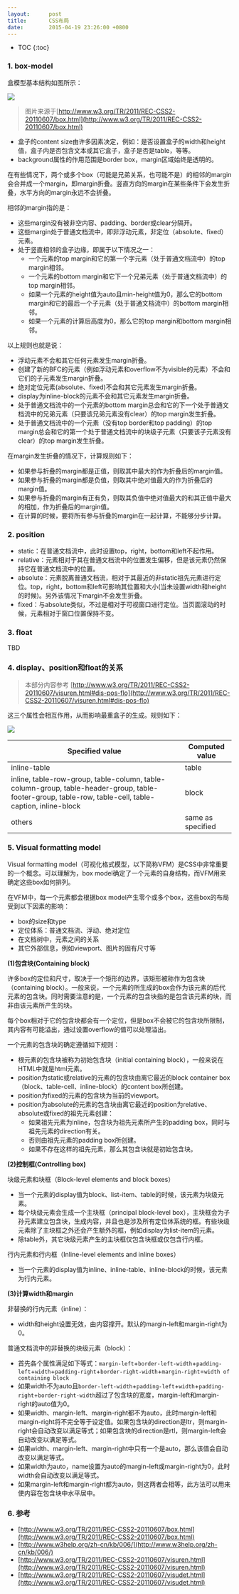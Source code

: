 ```yaml
---
layout:      post
title:       CSS布局
date:        2015-04-19 23:26:00 +0800
---
```


* TOC
{:toc}

### 1. box-model

盒模型基本结构如图所示：

![]({{site.baseurl}}/assets/img/2015/04/19/box-model.png)

> 图片来源于[http://www.w3.org/TR/2011/REC-CSS2-20110607/box.html](http://www.w3.org/TR/2011/REC-CSS2-20110607/box.html)

- 盒子的content size由许多因素决定，例如：是否设置盒子的width和height值，盒子内是否包含文本或其它盒子，盒子是否是table，等等。
- background属性的作用范围是border box，margin区域始终是透明的。

在有些情况下，两个或多个box（可能是兄弟关系，也可能不是）的相邻的margin会合并成一个margin，即margin折叠。竖直方向的margin在某些条件下会发生折叠，水平方向的margin永远不会折叠。

相邻的margin指的是：

- 这些margin没有被非空内容、padding、border或clear分隔开。
- 这些margin处于普通文档流中，即非浮动元素，非定位（absolute、fixed）元素。
- 处于竖直相邻的盒子边缘，即属于以下情况之一：
    - 一个元素的top margin和它的第一个字元素（处于普通文档流中）的top margin相邻。
    - 一个元素的bottom margin和它下一个兄弟元素（处于普通文档流中）的top margin相邻。
    - 如果一个元素的height值为auto且min-height值为0，那么它的bottom margin和它的最后一个子元素（处于普通文档流中）的bottom margin相邻。
    - 如果一个元素的计算后高度为0，那么它的top margin和bottom margin相邻。

以上规则也就是说：

- 浮动元素不会和其它任何元素发生margin折叠。
- 创建了新的BFC的元素（例如浮动元素和overflow不为visible的元素）不会和它们的子元素发生margin折叠。
- 绝对定位元素(absolute、fixed)不会和其它元素发生margin折叠。
- display为inline-block的元素不会和其它元素发生margin折叠。
- 处于普通文档流中的一个元素的bottom margin总会和它的下一个处于普通文档流中的兄弟元素（只要该兄弟元素没有clear）的top margin发生折叠。
- 处于普通文档流中的一个元素（没有top border和top padding）的top margin总会和它的第一个处于普通文档流中的块级子元素（只要该子元素没有clear）的top margin发生折叠。

在margin发生折叠的情况下，计算规则如下：

- 如果参与折叠的margin都是正值，则取其中最大的作为折叠后的margin值。
- 如果参与折叠的margin都是负值，则取其中绝对值最大的作为折叠后的margin值。
- 如果参与折叠的margin有正有负，则取其负值中绝对值最大的和其正值中最大的相加，作为折叠后的margin值。
- 在计算的时候，要将所有参与折叠的margin在一起计算，不能够分步计算。

### 2. position

- static：在普通文档流中，此时设置top，right，bottom和left不起作用。
- relative：元素相对于其在普通文档流中的位置发生偏移，但是该元素仍然保持它在普通文档流中的位置。
- absolute：元素脱离普通文档流，相对于其最近的非static祖先元素进行定位。top，right，bottom和left可影响其位置和大小(当未设置width和height的时候)。另外该情况下margin不会发生折叠。
- fixed：与absolute类似，不过是相对于可视窗口进行定位。当页面滚动的时候，元素相对于窗口位置保持不变。

### 3. float

TBD

### 4. display、position和float的关系

> 本部分内容参考 [http://www.w3.org/TR/2011/REC-CSS2-20110607/visuren.html#dis-pos-flo](http://www.w3.org/TR/2011/REC-CSS2-20110607/visuren.html#dis-pos-flo)

这三个属性会相互作用，从而影响最重盒子的生成。规则如下：

![]({{site.baseurl}}/assets/img/2015/04/19/display-position-float.png)

<table>
    <thead>
        <tr>
            <th>Specified value</th>
            <th>Computed value</th>
        </tr>
    </thead>
    <tbody>
        <tr>
            <td>inline-table</td>
            <td>table</td>
        </tr>
        <tr>
            <td>inline, table-row-group, table-column, table-column-group, table-header-group, table-footer-group, table-row, table-cell, table-caption, inline-block</td>
            <td>block</td>
        </tr>
        <tr>
            <td>others</td>
            <td>same as specified</td>
        </tr>
    </tbody>
</table>


### 5. Visual formatting model

Visual formatting model（可视化格式模型，以下简称VFM）是CSS中非常重要的一个概念。可以理解为，box model确定了一个元素的自身结构，而VFM用来确定这些box如何排列。

在VFM中，每一个元素都会根据box model产生零个或多个box，这些box的布局受到以下因素的影响：

- box的size和type
- 定位体系：普通文档流、浮动、绝对定位
- 在文档树中，元素之间的关系
- 其它外部信息，例如viewport、图片的固有尺寸等

**(1)包含块(Containing block)**

许多box的定位和尺寸，取决于一个矩形的边界，该矩形被称作为包含块（containing block）。一般来说，一个元素的所生成的box会作为该元素的后代元素的包含块。同时需要注意的是，一个元素的包含块指的是包含该元素的块，而非由该元素所产生的块。

每个box相对于它的包含块都会有一个定位，但是box不会被它的包含块所限制，其内容有可能溢出，通过设置overflow的值可以处理溢出。

一个元素的包含块的确定遵循如下规则：

- 根元素的包含块被称为初始包含块（initial containing block），一般来说在HTML中就是html元素。
- position为static或relative的元素的包含块由离它最近的block container box（block、table-cell、inline-block）的content box所创建。
- position为fixed的元素的包含块为当前的viewport。
- position为absolute的元素的包含块由离它最近的position为relative、absolute或fixed的祖先元素创建：
    - 如果祖先元素为inline，包含块为祖先元素所产生的padding box，同时与祖先元素的direction有关。
    - 否则由祖先元素的padding box所创建。
    - 如果不存在这样的祖先元素，那么其包含块就是初始包含块。

**(2)控制框(Controlling box)**

块级元素和块框（Block-level elements and block boxes）

- 当一个元素的display值为block、list-item、table的时候，该元素为块级元素。
- 每个块级元素会生成一个主块框（principal block-level box），主块框会为子孙元素建立包含块，生成内容，并且也是涉及所有定位体系统的框。有些块级元素除了主块框之外还会产生额外的框，例如display为list-item的元素。
- 除table外，其它块级元素产生的主块框仅包含块框或仅包含行内框。

行内元素和行内框（Inline-level elements and inline boxes）

- 当一个元素的display值为inline、inline-table、inline-block的时候，该元素为行内元素。

**(3)计算width和margin**

非替换的行内元素（inline）：

- width和height设置无效，由内容撑开。默认的margin-left和margin-right为0。

普通文档流中的非替换的块级元素（block）：

- 首先各个属性满足如下等式：`margin-left`+`border-left-width`+`padding-left`+`width`+`padding-right`+`border-right-width`+`margin-right`=`width of containing block`
- 如果width不为auto且`border-left-width`+`padding-left`+`width`+`padding-right`+`border-right-width`超过了包含块的宽度，margin-left和margin-right的auto值为0。
- 如果width、margin-left、margin-right都不为auto，此时margin-left和margin-right将不完全等于设定值。如果包含块的direction是ltr，则margin-right会自动改变以满足等式；如果包含块的direction是rtl，则margin-left会自动改变以满足等式。
- 如果width、margin-left、margin-right中只有一个是auto，那么该值会自动改变以满足等式。
- 如果width为auto，name设置为auto的margin-left或margin-right为0，此时width会自动改变以满足等式。
- 如果margin-left和margin-right都为auto，则这两者会相等，此方法可以用来使内容在包含块中水平居中。

### 6. 参考

- [http://www.w3.org/TR/2011/REC-CSS2-20110607/box.html](http://www.w3.org/TR/2011/REC-CSS2-20110607/box.html)
- [http://www.w3help.org/zh-cn/kb/006/](http://www.w3help.org/zh-cn/kb/006/)
- [http://www.w3.org/TR/2011/REC-CSS2-20110607/visuren.html](http://www.w3.org/TR/2011/REC-CSS2-20110607/visuren.html)
- [http://www.w3.org/TR/2011/REC-CSS2-20110607/visudet.html](http://www.w3.org/TR/2011/REC-CSS2-20110607/visudet.html)
